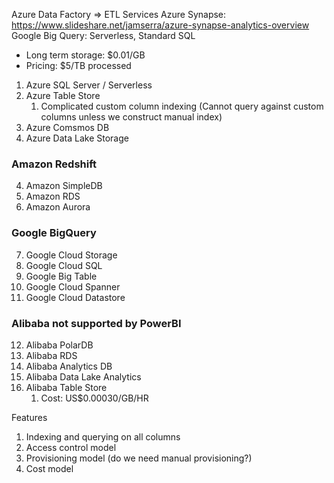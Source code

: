 Azure Data Factory => ETL Services
Azure Synapse: https://www.slideshare.net/jamserra/azure-synapse-analytics-overview
Google Big Query: Serverless, Standard SQL
- Long term storage: $0.01/GB
- Pricing: $5/TB processed

1. Azure SQL Server / Serverless
2. Azure Table Store
   1. Complicated custom column indexing (Cannot query against custom columns unless we construct manual index)
3. Azure Comsmos DB
4. Azure Data Lake Storage

### Amazon Redshift
4. Amazon SimpleDB
5. Amazon RDS
6. Amazon Aurora

### Google BigQuery
7. Google Cloud Storage
8. Google Cloud SQL
9.  Google Big Table
10. Google Cloud Spanner
11. Google Cloud Datastore

### Alibaba not supported by PowerBI
12. Alibaba PolarDB
13. Alibaba RDS
14. Alibaba Analytics DB
15. Alibaba Data Lake Analytics
16. Alibaba Table Store
    1.  Cost: US$0.00030/GB/HR

Features
1. Indexing and querying on all columns
2. Access control model
3. Provisioning model (do we need manual provisioning?)
4. Cost model